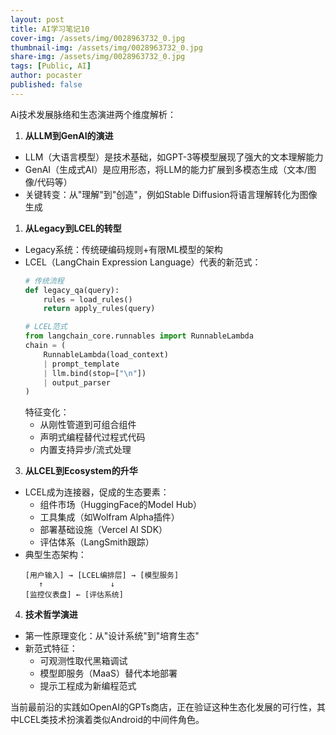 ```yaml
---
layout: post
title: AI学习笔记10
cover-img: /assets/img/0028963732_0.jpg
thumbnail-img: /assets/img/0028963732_0.jpg
share-img: /assets/img/0028963732_0.jpg
tags: [Public, AI]
author: pocaster
published: false
---
```


Ai技术发展脉络和生态演进两个维度解析：

1. **从LLM到GenAI的演进**
- LLM（大语言模型）是技术基础，如GPT-3等模型展现了强大的文本理解能力
- GenAI（生成式AI）是应用形态，将LLM的能力扩展到多模态生成（文本/图像/代码等）
- 关键转变：从"理解"到"创造"，例如Stable Diffusion将语言理解转化为图像生成

1. **从Legacy到LCEL的转型**
- Legacy系统：传统硬编码规则+有限ML模型的架构
- LCEL（LangChain Expression Language）代表的新范式：
  ```python
  # 传统流程
  def legacy_qa(query):
      rules = load_rules()
      return apply_rules(query)

  # LCEL范式
  from langchain_core.runnables import RunnableLambda
  chain = (
      RunnableLambda(load_context) 
      | prompt_template 
      | llm.bind(stop=["\n"])
      | output_parser
  )
  ```
  特征变化：
  - 从刚性管道到可组合组件
  - 声明式编程替代过程式代码
  - 内置支持异步/流式处理

3. **从LCEL到Ecosystem的升华**
- LCEL成为连接器，促成的生态要素：
  - 组件市场（HuggingFace的Model Hub）
  - 工具集成（如Wolfram Alpha插件）
  - 部署基础设施（Vercel AI SDK）
  - 评估体系（LangSmith跟踪）
- 典型生态架构：
  ```
  [用户输入] → [LCEL编排层] → [模型服务]
     ↑               ↓
  [监控仪表盘] ← [评估系统]
  ```

4. **技术哲学演进**
- 第一性原理变化：从"设计系统"到"培育生态"
- 新范式特征：
  - 可观测性取代黑箱调试
  - 模型即服务（MaaS）替代本地部署
  - 提示工程成为新编程范式

当前最前沿的实践如OpenAI的GPTs商店，正在验证这种生态化发展的可行性，其中LCEL类技术扮演着类似Android的中间件角色。